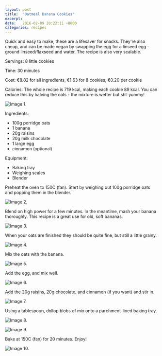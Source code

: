 ```yaml
---
layout: post
title:  "Oatmeal Banana Cookies"
excerpt:
date:   2016-02-09 20:22:11 +0000
categories: recipes
---
```


Quick and easy to make, these are a lifesaver for snacks. They're also cheap, and can be made vegan by swapping the egg for a linseed egg - ground linseed/flaxseed and water. The recipe is also very scalable.

Servings: 8 little cookies

Time: 30 minutes

Cost: €8.82 for all ingredients, €1.63 for 8 cookies, €0.20 per cookie

Calories: The whole recipe is 719 kcal, making each cookie 89 kcal. You can reduce this by halving the oats - the mixture is wetter but still yummy!

![Image 1.]({{site.url}}/images/img_09_01.jpg "Ingredients")

Ingredients: 

  * 100g porridge oats
  * 1 banana
  * 20g raisins
  * 20g milk chocolate
  * 1 large egg
  * cinnamon (optional)

Equipment:

  * Baking tray
  * Weighing scales
  * Blender

Preheat the oven to 150C (fan). Start by weighing out 100g porridge oats and popping them in the blender.

![Image 2.]({{site.url}}/images/img_09_02.jpg "Oats")

Blend on high power for a few minutes. In the meantime, mash your banana thoroughly. This recipe is a great use for old, soft bananas.

![Image 3.]({{site.url}}/images/img_09_03.jpg "Banana")

When your oats are finished they should be quite fine, but still a little grainy. 

![Image 4.]({{site.url}}/images/img_09_04.jpg "Oats blended")

Mix the oats with the banana.

![Image 5.]({{site.url}}/images/img_09_05.jpg "Oats and banana")

Add the egg, and mix well.

![Image 6.]({{site.url}}/images/img_09_06.jpg "Egg added")

Add the 20g raisins, 20g chocolate, and cinnamon (if you want) and stir in. 

![Image 7.]({{site.url}}/images/img_09_07.jpg "All in")

Using a tablespoon, dollop blobs of mix onto a parchment-lined baking tray.

![Image 8.]({{site.url}}/images/img_09_08.jpg "Spooning")

![Image 9.]({{site.url}}/images/img_09_09.jpg "Ready to go")

Bake at 150C (fan) for 20 minutes. Enjoy!

![Image 10.]({{site.url}}/images/img_09_10.jpg "Finished!")
